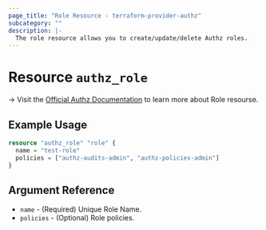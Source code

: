```yaml
---
page_title: "Role Resource - terraform-provider-authz"
subcategory: ""
description: |-
  The role resource allows you to create/update/delete Authz roles.
---
```


# Resource `authz_role`

-> Visit the [Official Authz Documentation](https://docs.authz.fr/#/) to learn more about Role resourse.

## Example Usage

```terraform
resource "authz_role" "role" {
  name = "test-role"
  policies = ["authz-audits-admin", "authz-policies-admin"]
}
```

## Argument Reference

- `name` - (Required) Unique Role Name.
- `policies` - (Optional) Role policies.
